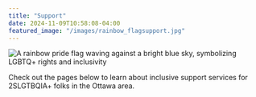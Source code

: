 ```yaml
---
title: "Support"
date: 2024-11-09T10:58:08-04:00
featured_image: "/images/rainbow_flagsupport.jpg"
---
```

![A rainbow pride flag waving against a bright blue sky, symbolizing LGBTQ+ rights and inclusivity](/images/rainbow_flagsupport.jpg "Photo by Rob Maxwell on Unsplash")

Check out the pages below to learn about inclusive support services for 2SLGTBQIA+ folks in the Ottawa area.

